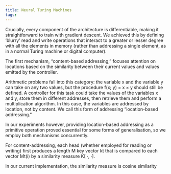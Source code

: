 ```yaml
---
title: Neural Turing Machines
tags: 
---
```


Crucially, every component of the architecture is differentiable, making it straightforward to train with gradient descent. We achieved this by defining ‘blurry’ read and write operations that interact to a greater or lesser degree with all the elements in memory (rather than addressing a single element, as in a normal Turing machine or digital computer). 

The first mechanism, “content-based addressing,” focuses attention on locations based on the similarity between their current values and values emitted by the controller.

Arithmetic problems fall into this category: the variable x and the variable y can take on any two values, but the procedure f(x; y) = x × y should still be defined. A controller for this task could take the values of the variables x and y, store them in different addresses, then retrieve them and perform a multiplication algorithm. In this case, the variables are addressed by location, not by content. We call this form of addressing “location-based addressing.”

In our experiments however, providing location-based addressing as a primitive operation proved essential for some forms of generalisation, so we employ both mechanisms concurrently.

For content-addressing, each head (whether employed for reading or writing) first produces a length M key vector kt that is compared to each vector Mt(i) by a similarity measure K[ ·, ·].

In our current implementation, the similarity measure is cosine similarity